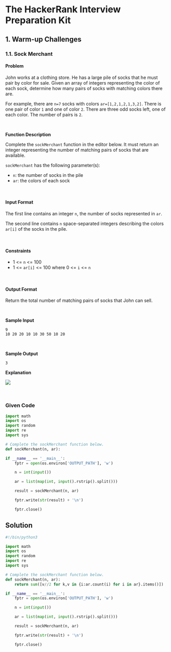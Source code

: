 # The HackerRank Interview Preparation Kit
## 1. Warm-up Challenges

### 1.1. Sock Merchant

#### Problem
John works at a clothing store. He has a large pile of socks that he must pair by color for sale. Given an array of integers representing the color of each sock, determine how many pairs of socks with matching colors there are.

For example, there are `n=7` socks with colors `ar=[1,2,1,2,1,3,2]`. There is one pair of color `1` and one of color `2`. There are three odd socks left, one of each color. The number of pairs is `2`.


<br>

**Function Description**

Complete the `sockMerchant` function in the editor below. It must return an integer representing the number of matching pairs of socks that are available.

`sockMerchant` has the following parameter(s):
* `n`: the number of socks in the pile
* `ar`: the colors of each sock


<br>

#### Input Format

The first line contains an integer `n`, the number of socks represented in `ar`.

The second line contains `n` space-separated integers describing the colors `ar[i]` of the socks in the pile.

<br>

#### Constraints


* 1 <= `n` <= 100
* 1 <= `ar[i]` <= 100 where 0 <= `i` <= `n`

<br>

#### Output Format

Return the total number of matching pairs of socks that John can sell.

<br>

**Sample Input**

```
9
10 20 20 10 10 30 50 10 20
```

<br>

**Sample Output**

```
3
```


**Explanation**

![](https://s3.amazonaws.com/hr-challenge-images/25168/1474122392-c7b9097430-sock.png)

<br>


### Given Code

```python
import math
import os
import random
import re
import sys

# Complete the sockMerchant function below.
def sockMerchant(n, ar):

if __name__ == '__main__':
    fptr = open(os.environ['OUTPUT_PATH'], 'w')

    n = int(input())

    ar = list(map(int, input().rstrip().split()))

    result = sockMerchant(n, ar)

    fptr.write(str(result) + '\n')

    fptr.close()

```


## Solution

```python
#!/bin/python3

import math
import os
import random
import re
import sys

# Complete the sockMerchant function below.
def sockMerchant(n, ar):
    return sum([v//2 for k,v in {i:ar.count(i) for i in ar}.items()])

if __name__ == '__main__':
    fptr = open(os.environ['OUTPUT_PATH'], 'w')

    n = int(input())

    ar = list(map(int, input().rstrip().split()))

    result = sockMerchant(n, ar)

    fptr.write(str(result) + '\n')

    fptr.close()

```
